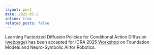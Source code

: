 ```yaml
---
layout: post
date: 2025-05-1
inline: true
related_posts: false
---
```


Learning Factorized Diffusion Policies for Conditional Action Diffusion (<a href="https://fdp-policy.github.io/fdp-policy/">webpage</a>) has been accepted for ICRA 2025 <a href="https://sairlab.org/icra25/">Workshop</a> on Foundation Models and Neuro-Symbolic AI for Robotics.

